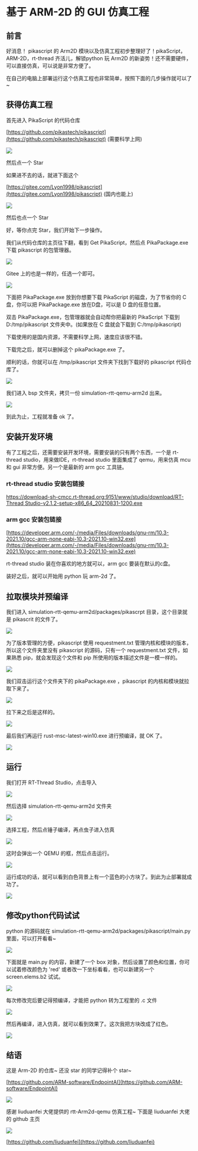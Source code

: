 # 基于 ARM-2D 的 GUI 仿真工程

## 前言


好消息！ pikascript 的 Arm2D 模块以及仿真工程初步整理好了！pikaScript，ARM-2D，rt-thread 齐活儿，解锁python 玩 Arm2D 的新姿势！还不需要硬件，可以直接仿真，可以说是非常方便了。


在自己的电脑上部署运行这个仿真工程也非常简单，按照下面的几步操作就可以了~
## 获得仿真工程


首先进入 PikaScript 的代码仓库


[https://github.com/pikastech/pikascript](https://github.com/pikastech/pikascript) (需要科学上网)


![](https://user-images.githubusercontent.com/88232613/139675132-739ec77b-db22-4ed9-a670-77ec7544d1b9.png#crop=0&crop=0&crop=1&crop=1&height=194&id=BUbiO&originHeight=340&originWidth=1035&originalType=binary&ratio=1&rotation=0&showTitle=false&status=done&style=none&title=&width=592)


然后点一个 Star


如果进不去的话，就进下面这个


[https://gitee.com/Lyon1998/pikascript](https://gitee.com/Lyon1998/pikascript) (国内也能上)


![](https://user-images.githubusercontent.com/88232613/139675170-fe0ce449-872f-466e-8780-74465730178a.png#crop=0&crop=0&crop=1&crop=1&height=113&id=imqwg&originHeight=197&originWidth=1053&originalType=binary&ratio=1&rotation=0&showTitle=false&status=done&style=none&title=&width=606)


然后也点一个 Star


好，等你点完 Star，我们开始下一步操作。


我们从代码仓库的主页往下翻，看到 Get PikaScript，然后点 PikaPackage.exe 下载 pikascript 的包管理器。


![](https://user-images.githubusercontent.com/88232613/139675454-596829d1-0325-42ab-96c5-f3d3d369d7d4.png#crop=0&crop=0&crop=1&crop=1&height=351&id=YdTAa&originHeight=520&originWidth=772&originalType=binary&ratio=1&rotation=0&showTitle=false&status=done&style=none&title=&width=521)


Gitee 上的也是一样的，任选一个即可。


![](https://user-images.githubusercontent.com/88232613/139675486-0f63e7b4-669d-4370-80ad-134c0f28f203.png#crop=0&crop=0&crop=1&crop=1&height=220&id=pKLVh&originHeight=251&originWidth=614&originalType=binary&ratio=1&rotation=0&showTitle=false&status=done&style=none&title=&width=538)


下面把 PikaPackage.exe 放到你想要下载 PikaScript 的磁盘，为了节省你的 C 盘，你可以把  PikaPackage.exe 放在D盘，可以是 D 盘的任意位置。


双击 PikaPackage.exe，包管理器就会自动帮你把最新的 PikaScript 下载到 D:/tmp/pikascript 文件夹中。(如果放在 C 盘就会下载到 C:/tmp/pikascript)


下载使用的是国内资源，不需要科学上网，速度应该很不错。


下载完之后，就可以删掉这个 pikaPackage.exe 了。


顺利的话，你就可以在 /tmp/pikascript 文件夹下找到下载好的 pikascript 代码仓库了。


![](https://user-images.githubusercontent.com/88232613/139676635-c3f1c6ae-ab44-42a5-ab9a-9bedd2383f31.png#crop=0&crop=0&crop=1&crop=1&height=456&id=kOkT8&originHeight=584&originWidth=696&originalType=binary&ratio=1&rotation=0&showTitle=false&status=done&style=none&title=&width=543)


我们进入 bsp 文件夹，拷贝一份 simulation-rtt-qemu-arm2d 出来。


![](https://user-images.githubusercontent.com/88232613/139677151-33c1dbd0-c2f2-4ea3-a5ae-569e5a448cce.png#crop=0&crop=0&crop=1&crop=1&height=421&id=Si2xV&originHeight=603&originWidth=815&originalType=binary&ratio=1&rotation=0&showTitle=false&status=done&style=none&title=&width=569)


到此为止，工程就准备 ok 了。


## 安装开发环境


有了工程之后，还需要安装开发环境，需要安装的只有两个东西，一个是 rt-thread studio，用来做IDE，rt-thread studio 里面集成了 qemu，用来仿真 mcu 和 gui 非常方便。另一个是最新的 arm gcc 工具链。


### rt-thread studio 安装包链接


[https://download-sh-cmcc.rt-thread.org:9151/www/studio/download/RT-Thread Studio-v2.1.2-setup-x86_64_20210831-1200.exe](https://download-sh-cmcc.rt-thread.org:9151/www/studio/download/RT-Thread%20Studio-v2.1.2-setup-x86_64_20210831-1200.exe)


### arm gcc 安装包链接


[https://developer.arm.com/-/media/Files/downloads/gnu-rm/10.3-2021.10/gcc-arm-none-eabi-10.3-2021.10-win32.exe](https://developer.arm.com/-/media/Files/downloads/gnu-rm/10.3-2021.10/gcc-arm-none-eabi-10.3-2021.10-win32.exe)


rt-thread studio 装在你喜欢的地方就可以，arm gcc 要装在默认的c盘。


装好之后，就可以开始用 python 玩 arm-2d 了。


## 拉取模块并预编译


我们进入 simulation-rtt-qemu-arm2d/packages/pikascrpt 目录，这个目录就是 pikascrit 的文件了。


![](https://user-images.githubusercontent.com/88232613/139678258-e2cdc50d-475b-435a-af8c-7c19cc3a218d.png#crop=0&crop=0&crop=1&crop=1&height=186&id=kr3zY&originHeight=254&originWidth=726&originalType=binary&ratio=1&rotation=0&showTitle=false&status=done&style=none&title=&width=531)


为了版本管理的方便，pikascript 使用 requestment.txt 管理内核和模块的版本，所以这个文件夹里没有 pikascript 的源码，只有一个 requestment.txt 文件，如果熟悉 pip，就会发现这个文件和 pip 所使用的版本描述文件是一模一样的。


![](https://user-images.githubusercontent.com/88232613/139678404-9b747c0a-6508-4f6d-b0ca-671560f31fbd.png#crop=0&crop=0&crop=1&crop=1&id=ysHrm&originHeight=219&originWidth=410&originalType=binary&ratio=1&rotation=0&showTitle=false&status=done&style=none&title=)


我们双击运行这个文件夹下的 pikaPackage.exe ，pikascript 的内核和模块就拉取下来了。


![](https://user-images.githubusercontent.com/88232613/139678437-a77b7278-cafd-485e-b353-94a12302c8cb.png#crop=0&crop=0&crop=1&crop=1&height=187&id=ESjIJ&originHeight=245&originWidth=679&originalType=binary&ratio=1&rotation=0&showTitle=false&status=done&style=none&title=&width=518)


拉下来之后是这样的。


![](https://user-images.githubusercontent.com/88232613/139678713-0cd86aef-2996-4898-931d-68c805534312.png#crop=0&crop=0&crop=1&crop=1&height=277&id=YFqrO&originHeight=393&originWidth=641&originalType=binary&ratio=1&rotation=0&showTitle=false&status=done&style=none&title=&width=452)


最后我们再运行 rust-msc-latest-win10.exe 进行预编译，就 OK 了。


![](https://user-images.githubusercontent.com/88232613/139678750-befc11e9-d812-4fcf-949e-64dd873d0211.png#crop=0&crop=0&crop=1&crop=1&height=317&id=FXCTD&originHeight=435&originWidth=655&originalType=binary&ratio=1&rotation=0&showTitle=false&status=done&style=none&title=&width=477)


## 运行


我们打开 RT-Thread Studio，点击导入


![](https://user-images.githubusercontent.com/88232613/139679061-2e3b2ea0-8e9a-44c9-9a0f-6f40d82a0208.png#crop=0&crop=0&crop=1&crop=1&height=433&id=NrSEO&originHeight=599&originWidth=658&originalType=binary&ratio=1&rotation=0&showTitle=false&status=done&style=none&title=&width=476)


然后选择 simulation-rtt-qemu-arm2d 文件夹


![](https://user-images.githubusercontent.com/88232613/139679380-3a45f426-e575-4142-b5f1-76439c7efc38.png#crop=0&crop=0&crop=1&crop=1&height=753&id=V5nN3&originHeight=1263&originWidth=913&originalType=binary&ratio=1&rotation=0&showTitle=false&status=done&style=none&title=&width=544)


选择工程，然后点锤子编译，再点虫子进入仿真


![](https://user-images.githubusercontent.com/88232613/139679532-e19ed911-c7f4-4840-a5e3-f5b66905a62f.png#crop=0&crop=0&crop=1&crop=1&height=548&id=spZT0&originHeight=740&originWidth=525&originalType=binary&ratio=1&rotation=0&showTitle=false&status=done&style=none&title=&width=389)


这时会弹出一个 QEMU 的框，然后点击运行。


![](https://user-images.githubusercontent.com/88232613/139679756-cb099fc9-c3e9-4b76-9037-38392350530b.png#crop=0&crop=0&crop=1&crop=1&height=389&id=pbrx0&originHeight=741&originWidth=1003&originalType=binary&ratio=1&rotation=0&showTitle=false&status=done&style=none&title=&width=526)


运行成功的话，就可以看到白色背景上有一个蓝色的小方块了。到此为止部署就成功了。


![](https://user-images.githubusercontent.com/88232613/139679797-3ce8f253-beb9-480f-90ee-1844500a77ab.png#crop=0&crop=0&crop=1&crop=1&height=321&id=VbS8t&originHeight=517&originWidth=816&originalType=binary&ratio=1&rotation=0&showTitle=false&status=done&style=none&title=&width=507)


## 修改python代码试试


python 的源码就在 simulation-rtt-qemu-arm2d/packages/pikascript/main.py 里面，可以打开看看~


![](https://user-images.githubusercontent.com/88232613/139679915-45d1362e-7066-4829-ae83-b4bbc5d0aaa0.png#crop=0&crop=0&crop=1&crop=1&height=286&id=NoQv5&originHeight=421&originWidth=683&originalType=binary&ratio=1&rotation=0&showTitle=false&status=done&style=none&title=&width=464)


下面就是 main.py 的内容，新建了一个 box 对象，然后设置了颜色和位置，你可以试着修改颜色为 'red' 或者改一下坐标看看，也可以新建另一个 screen.elems.b2 试试。


![](https://user-images.githubusercontent.com/88232613/139680125-11ff47b3-e75e-47f4-8dd7-5b310c5be16c.png#crop=0&crop=0&crop=1&crop=1&height=395&id=b8ozt&originHeight=569&originWidth=590&originalType=binary&ratio=1&rotation=0&showTitle=false&status=done&style=none&title=&width=410)


每次修改完后要记得预编译，才能把 python 转为工程里的 .c 文件


![](https://user-images.githubusercontent.com/88232613/139680376-b9681759-971a-43f7-9282-ee0e35a367a5.png#crop=0&crop=0&crop=1&crop=1&height=309&id=LPqOE&originHeight=408&originWidth=694&originalType=binary&ratio=1&rotation=0&showTitle=false&status=done&style=none&title=&width=526)


然后再编译，进入仿真，就可以看到效果了。这次我把方块改成了红色。


![](https://user-images.githubusercontent.com/88232613/139680521-20f83ee3-2163-4649-ad23-ae73b77f482e.png#crop=0&crop=0&crop=1&crop=1&height=334&id=RT4aV&originHeight=512&originWidth=803&originalType=binary&ratio=1&rotation=0&showTitle=false&status=done&style=none&title=&width=524)


## 结语


这是 Arm-2D 的仓库~ 还没 star 的同学记得补个 star~


[https://github.com/ARM-software/EndpointAI](https://github.com/ARM-software/EndpointAI)


![](https://user-images.githubusercontent.com/88232613/139681272-73a1a8c2-2889-4dab-bd05-7174cb14334c.png#crop=0&crop=0&crop=1&crop=1&height=174&id=MSTSW&originHeight=308&originWidth=1045&originalType=binary&ratio=1&rotation=0&showTitle=false&status=done&style=none&title=&width=590)


感谢 liuduanfei 大佬提供的 rtt-Arm2d-qemu 仿真工程~ 下面是 liuduanfei 大佬的 github 主页


![](https://user-images.githubusercontent.com/88232613/139681543-99a64e9b-eb10-4c8e-bbe3-e8170c85385a.png#crop=0&crop=0&crop=1&crop=1&height=377&id=YQ8Fn&originHeight=531&originWidth=365&originalType=binary&ratio=1&rotation=0&showTitle=false&status=done&style=none&title=&width=259)


[https://github.com/liuduanfei](https://github.com/liuduanfei)
